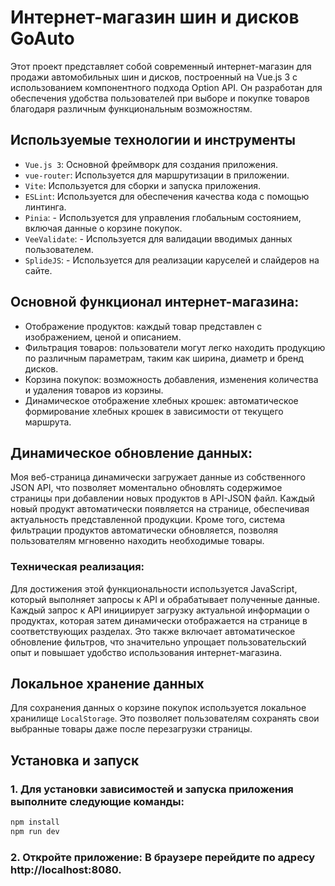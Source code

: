 # Интернет-магазин шин и дисков GoAuto

Этот проект представляет собой современный интернет-магазин для продажи автомобильных шин и дисков, построенный на Vue.js 3 с использованием компонентного подхода Option API. Он разработан для обеспечения удобства пользователей при выборе и покупке товаров благодаря различным функциональным возможностям.

## Используемые технологии и инструменты

* `Vue.js 3`: Основной фреймворк для создания приложения.
* `vue-router`: Используется для маршрутизации в приложении.
* `Vite`: Используется для сборки и запуска приложения.
* `ESLint`: Используется для обеспечения качества кода с помощью линтинга.
* `Pinia`: - Используется для управления глобальным состоянием, включая данные о корзине покупок.
* `VeeValidate`:  - Используется для валидации вводимых данных пользователем.
* `SplideJS`: - Используется для реализации каруселей и слайдеров на сайте.

## Основной функционал интернет-магазина:

* Отображение продуктов: каждый товар представлен с изображением, ценой и описанием.
* Фильтрация товаров: пользователи могут легко находить продукцию по различным параметрам, таким как ширина, диаметр и бренд дисков.
* Корзина покупок: возможность добавления, изменения количества и удаления товаров из корзины.
* Динамическое отображение хлебных крошек: автоматическое формирование хлебных крошек в зависимости от текущего маршрута.

## Динамическое обновление данных:

Моя веб-страница динамически загружает данные из собственного JSON API, что позволяет моментально обновлять содержимое страницы при добавлении новых продуктов в API-JSON файл. Каждый новый продукт автоматически появляется на странице, обеспечивая актуальность представленной продукции. Кроме того, система фильтрации продуктов автоматически обновляется, позволяя пользователям мгновенно находить необходимые товары.

### Техническая реализация:

Для достижения этой функциональности используется JavaScript, который выполняет запросы к API и обрабатывает полученные данные. Каждый запрос к API инициирует загрузку актуальной информации о продуктах, которая затем динамически отображается на странице в соответствующих разделах. Это также включает автоматическое обновление фильтров, что значительно упрощает пользовательский опыт и повышает удобство использования интернет-магазина.

## Локальное хранение данных

Для сохранения данных о корзине покупок используется локальное хранилище `LocalStorage`. Это позволяет пользователям сохранять свои выбранные товары даже после перезагрузки страницы.

## Установка и запуск

### 1. Для установки зависимостей и запуска приложения выполните следующие команды:
```sh
npm install
npm run dev
```
### 2. Откройте приложение: В браузере перейдите по адресу http://localhost:8080.

